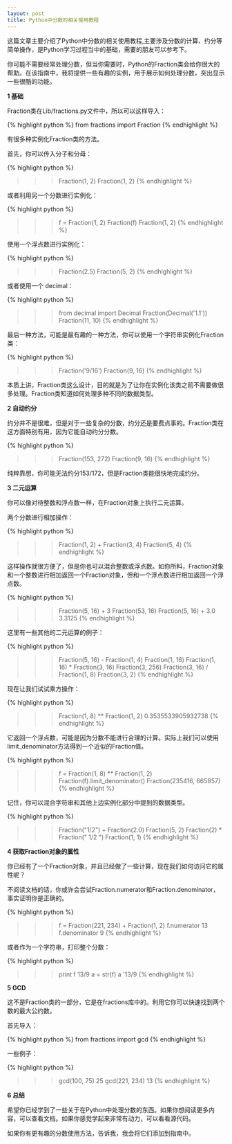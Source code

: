 ```yaml
---
layout: post
title: Python中分数的相关使用教程
---
```

这篇文章主要介绍了Python中分数的相关使用教程,主要涉及分数的计算、约分等简单操作，是Python学习过程当中的基础，需要的朋友可以参考下。

你可能不需要经常处理分数，但当你需要时，Python的Fraction类会给你很大的帮助。在该指南中，我将提供一些有趣的实例，用于展示如何处理分数，突出显示一些很酷的功能。

**1 基础**

Fraction类在Lib/fractions.py文件中，所以可以这样导入：


{% highlight python %}
from fractions import Fraction
{% endhighlight %}


有很多种实例化Fraction类的方法。

首先，你可以传入分子和分母：

{% highlight python %}
>>> Fraction(1, 2)
Fraction(1, 2)
{% endhighlight %}

或者利用另一个分数进行实例化：

{% highlight python %}
>>> f = Fraction(1, 2)
>>> Fraction(f)
Fraction(1, 2)
{% endhighlight %}

使用一个浮点数进行实例化：

{% highlight python %}
>>> Fraction(2.5)
Fraction(5, 2)
{% endhighlight %}

或者使用一个 decimal：

{% highlight python %}
>>> from decimal import Decimal
>>> Fraction(Decimal('1.1'))
Fraction(11, 10)
{% endhighlight %}

最后一种方法，可能是最有趣的一种方法，你可以使用一个字符串实例化Fraction类：

{% highlight python %}
>>> Fraction('9/16')
Fraction(9, 16)
{% endhighlight %}

本质上讲，Fraction类这么设计，目的就是为了让你在实例化该类之前不需要做很多处理。Fraction类知道如何处理多种不同的数据类型。

**2 自动约分**

约分并不是很难，但是对于一些复杂的分数，约分还是要费点事的。Fraction类在这方面特别有用，因为它能自动约分分数。

{% highlight python %}
>>> Fraction(153, 272)
Fraction(9, 16)
{% endhighlight %}

纯粹靠想，你可能无法约分153/172，但是Fraction类能很快地完成约分。

**3 二元运算**

你可以像对待整数和浮点数一样，在Fraction对象上执行二元运算。

两个分数进行相加操作：

{% highlight python %}
>>> Fraction(1, 2) + Fraction(3, 4)
Fraction(5, 4)
{% endhighlight %}

这样操作就很方便了，但是你也可以混合整数或浮点数。如你所料，Fraction对象和一个整数进行相加返回一个Fraction对象，但和一个浮点数进行相加返回一个浮点数。

{% highlight python %}
>>> Fraction(5, 16) + 3
Fraction(53, 16)
>>> Fraction(5, 16) + 3.0
3.3125
{% endhighlight %}

这里有一些其他的二元运算的例子：

{% highlight python %}
>>> Fraction(5, 16) - Fraction(1, 4)
Fraction(1, 16)
>>> Fraction(1, 16) * Fraction(3, 16)
Fraction(3, 256)
>>> Fraction(3, 16) / Fraction(1, 8)
Fraction(3, 2)
{% endhighlight %}

现在让我们试试乘方操作：

{% highlight python %}
>>> Fraction(1, 8) ** Fraction(1, 2)
0.3535533905932738
{% endhighlight %}

它返回一个浮点数，可能是因为分数不能进行合理的计算。实际上我们可以使用limit_denominator方法得到一个近似的Fraction值。

{% highlight python %}
>>> f = Fraction(1, 8) ** Fraction(1, 2)
>>> Fraction(f).limit_denominator()
Fraction(235416, 665857)
{% endhighlight %}

记住，你可以混合字符串和其他上边实例化部分中提到的数据类型。

{% highlight python %}
>>> Fraction("1/2") + Fraction(2.0)
Fraction(5, 2)
>>> Fraction(2) * Fraction("  1/2  ")
Fraction(1, 1)
{% endhighlight %}

**4 获取Fraction对象的属性**

你已经有了一个Fraction对象，并且已经做了一些计算，现在我们如何访问它的属性呢？

不阅读文档的话，你或许会尝试Fraction.numerator和Fraction.denominator，事实证明你是正确的。

{% highlight python %}
>>> f = Fraction(221, 234) + Fraction(1, 2)
>>> f.numerator
13
>>> f.denominator
9
{% endhighlight %}

或者作为一个字符串，打印整个分数：

{% highlight python %}
>>> print f
13/9
>>> a = str(f)
>>> a
'13/9
{% endhighlight %}

**5 GCD**

这不是Fraction类的一部分，它是在fractions库中的。利用它你可以快速找到两个数的最大公约数。

</div>

首先导入：

{% highlight python %}
from fractions import gcd
{% endhighlight %}

一些例子：

{% highlight python %}
>>> gcd(100, 75)
25
>>> gcd(221, 234)
13
{% endhighlight %}

**6 总结**

希望你已经学到了一些关于在Python中处理分数的东西。如果你想阅读更多内容，可以查看文档。如果你感觉学起来非常有动力，可以看看源代码。

如果你有更有趣的分数使用方法，告诉我，我会将它们添加到指南中。
